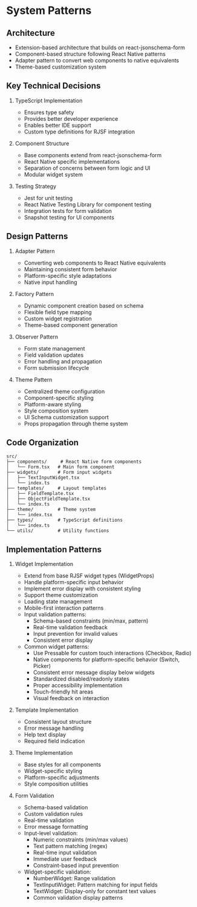 # System Patterns

## Architecture
- Extension-based architecture that builds on react-jsonschema-form
- Component-based structure following React Native patterns
- Adapter pattern to convert web components to native equivalents
- Theme-based customization system

## Key Technical Decisions
1. TypeScript Implementation
   - Ensures type safety
   - Provides better developer experience
   - Enables better IDE support
   - Custom type definitions for RJSF integration

2. Component Structure
   - Base components extend from react-jsonschema-form
   - React Native specific implementations
   - Separation of concerns between form logic and UI
   - Modular widget system

3. Testing Strategy
   - Jest for unit testing
   - React Native Testing Library for component testing
   - Integration tests for form validation
   - Snapshot testing for UI components

## Design Patterns
1. Adapter Pattern
   - Converting web components to React Native equivalents
   - Maintaining consistent form behavior
   - Platform-specific style adaptations
   - Native input handling

2. Factory Pattern
   - Dynamic component creation based on schema
   - Flexible field type mapping
   - Custom widget registration
   - Theme-based component generation

3. Observer Pattern
   - Form state management
   - Field validation updates
   - Error handling and propagation
   - Form submission lifecycle

4. Theme Pattern
   - Centralized theme configuration
   - Component-specific styling
   - Platform-aware styling
   - Style composition system
   - UI Schema customization support
   - Props propagation through theme system

## Code Organization
```
src/
├── components/     # React Native form components
│   └── Form.tsx   # Main form component
├── widgets/       # Form input widgets
│   ├── TextInputWidget.tsx
│   └── index.ts
├── templates/     # Layout templates
│   ├── FieldTemplate.tsx
│   ├── ObjectFieldTemplate.tsx
│   └── index.ts
├── theme/         # Theme system
│   └── index.tsx
├── types/         # TypeScript definitions
│   └── index.ts
└── utils/         # Utility functions
```

## Implementation Patterns
1. Widget Implementation
   - Extend from base RJSF widget types (WidgetProps)
   - Handle platform-specific input behavior
   - Implement error display with consistent styling
   - Support theme customization
   - Loading state management
   - Mobile-first interaction patterns
   - Input validation patterns:
     * Schema-based constraints (min/max, pattern)
     * Real-time validation feedback
     * Input prevention for invalid values
     * Consistent error display
   - Common widget patterns:
     * Use Pressable for custom touch interactions (Checkbox, Radio)
     * Native components for platform-specific behavior (Switch, Picker)
     * Consistent error message display below widgets
     * Standardized disabled/readonly states
     * Proper accessibility implementation
     * Touch-friendly hit areas
     * Visual feedback on interaction

2. Template Implementation
   - Consistent layout structure
   - Error message handling
   - Help text display
   - Required field indication

3. Theme Implementation
   - Base styles for all components
   - Widget-specific styling
   - Platform-specific adjustments
   - Style composition utilities

4. Form Validation
   - Schema-based validation
   - Custom validation rules
   - Real-time validation
   - Error message formatting
   - Input-level validation:
     * Numeric constraints (min/max values)
     * Text pattern matching (regex)
     * Real-time input validation
     * Immediate user feedback
     * Constraint-based input prevention
   - Widget-specific validation:
     * NumberWidget: Range validation
     * TextInputWidget: Pattern matching for input fields
     * TextWidget: Display-only for constant text values
     * Common validation display patterns
